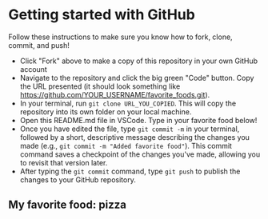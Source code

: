 # Getting started with GitHub

Follow these instructions to make sure you know how to fork, clone, commit, and push!

- Click "Fork" above to make a copy of this repository in your own GitHub account
- Navigate to the repository and click the big green "Code" button. Copy the URL presented (it should look something like https://github.com/YOUR_USERNAME/favorite_foods.git).
- In your terminal, run `git clone URL_YOU_COPIED`. This will copy the repository into its own folder on your local machine.
- Open this README.md file in VSCode. Type in your favorite food below!
- Once you have edited the file, type `git commit -m` in your terminal, followed by a short, descriptive message describing the changes you made (e.g., `git commit -m "Added favorite food"`). This commit command saves a checkpoint of the changes you've made, allowing you to revisit that version later.
- After typing the `git commit` command, type `git push` to publish the changes to your GitHub repository.

## My favorite food: pizza
